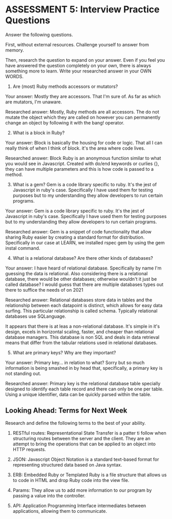 # ASSESSMENT 5: Interview Practice Questions
Answer the following questions.

First, without external resources. Challenge yourself to answer from memory.

Then, research the question to expand on your answer. Even if you feel you have answered the question completely on your own, there is always something more to learn. Write your researched answer in your OWN WORDS.

1. Are (most) Ruby methods accessors or mutators?

  Your answer: Mostly they are accessors. That I'm sure of. As far as which are mutators, I'm unaware.

  Researched answer: Mostly, Ruby methods are all accessors. The do not mutate the object which they are called on however you can permanently change an object by following it with the bang! operator.


2. What is a block in Ruby?

  Your answer: Block is basically the housing for code or logic. That all I can really think of when I think of block. it's the area where code lives.

  Researched answer: Block Ruby is an anonymous function similar to what you would see in Javascript. Created with do/end keywords or curlies {}, they can have multiple parameters and this is how code is passed to a method.



3. What is a gem? Gem is a code library specific to ruby. It's the jest of Javascript in ruby's case. Specifically I have used them for testing purposes but to my understanding they allow developers to run certain programs.

  Your answer: Gem is a code library specific to ruby. It's the jest of Javascript in ruby's case. Specifically I have used them for testing purposes but to my understanding they allow developers to run certain programs.

  Researched answer: Gem is a snippet of code functionality that allow sharing Ruby easier by creating a standard format for distribution. Specifically in our case at LEARN, we installed rspec gem by using the gem instal command.



4. What is a relational database? Are there other kinds of databases?

  Your answer: I have heard of relational database. Specifically by name I'm guessing the data is relational. Also considering there is a relational database, there would be other databases; otherwise wouldn't it just be called database? I would guess that there are multiple databases types out there to suffice the needs of on 2021

  Researched answer: Relational databases store data in tables and the relationship between each datapoint is distinct, which allows for easy data surfing. This particular relationship is called schema. Typically relational databases use SQLanguage.

  It appears that there is at leas a non-relational database. It's simple in it's design, excels in horizontal scaling, faster, and cheaper than relational database managers. This database is non SQL and deals in data retrieval means that differ from the tabular relations used in relational databases.



5. What are primary keys? Why are they important?

  Your answer: Primary key... in relation to what? Sorry but so much information is being smashed in by head that, specifically, a primary key is not standing out.

  Researched answer: Primary key is the relational database table specially designed to identify each table record and there can only be one per table. Using a unique identifier, data can be quickly parsed within the table.



## Looking Ahead: Terms for Next Week
Research and define the following terms to the best of your ability.

1. RESTful routes: Representational State Transfer is a patter ti follow when structuring routes between the server and the client. They are an attempt to bring the operations that can be applied to an object into HTTP requests.

2. JSON: Javascript Object Notation is a standard text-based format for representing structured data based on Java syntax.

3. ERB: Embedded Ruby or Templated Ruby is a file structure that allows us to code in HTML and drop Ruby code into the view file.

4. Params: They allow us to add more information to our program by passing a value into the controller.

5. API: Application Programming Interface intermediates between applications, allowing them to communicate.
 
